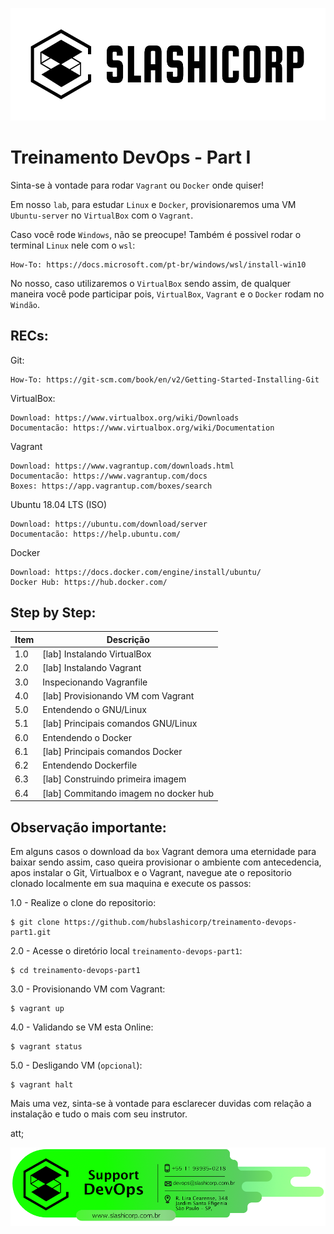 ![UML](img/LogotipoSlashicorp.png)

# Treinamento DevOps - Part I

Sinta-se à vontade para rodar `Vagrant` ou `Docker` onde quiser!

Em nosso `lab`, para estudar `Linux` e `Docker`, provisionaremos uma VM `Ubuntu-server` no `VirtualBox` com o `Vagrant`.
 
Caso você rode `Windows`, não se preocupe! Também é possivel rodar o terminal `Linux` nele com o `wsl`:

```
How-To: https://docs.microsoft.com/pt-br/windows/wsl/install-win10
```

No nosso, caso utilizaremos o `VirtualBox` sendo assim, de qualquer maneira você pode participar pois,
`VirtualBox`, `Vagrant` e o `Docker` rodam no `Windão`.
 
## RECs:

Git:
``` 
How-To: https://git-scm.com/book/en/v2/Getting-Started-Installing-Git
```

VirtualBox:
```
Download: https://www.virtualbox.org/wiki/Downloads
Documentacão: https://www.virtualbox.org/wiki/Documentation
```

Vagrant
```
Download: https://www.vagrantup.com/downloads.html
Documentacão: https://www.vagrantup.com/docs
Boxes: https://app.vagrantup.com/boxes/search
```

Ubuntu 18.04 LTS (ISO)
```
Download: https://ubuntu.com/download/server
Documentacão: https://help.ubuntu.com/
```

Docker
``` 
Download: https://docs.docker.com/engine/install/ubuntu/
Docker Hub: https://hub.docker.com/
```

## Step by Step:

| Item  | Descrição                                |
|-------|------------------------------------------|
|  1.0  |   [lab] Instalando VirtualBox            |
|  2.0  |   [lab] Instalando Vagrant               |
|  3.0  |   Inspecionando Vagranfile               |
|  4.0  |   [lab] Provisionando VM com Vagrant     |
|  5.0  |   Entendendo o GNU/Linux                 |
|  5.1  |   [lab] Principais comandos GNU/Linux    |
|  6.0  |   Entendendo o Docker                    |
|  6.1  |   [lab] Principais comandos Docker       |
|  6.2  |   Entendendo Dockerfile                  |
|  6.3  |   [lab] Construindo primeira imagem      |
|  6.4  |   [lab] Commitando imagem no docker hub  |


## Observação importante:

Em alguns casos o download da `box` Vagrant demora uma eternidade para baixar sendo assim,
caso queira provisionar o ambiente com antecedencia, apos instalar o Git, Virtualbox e o Vagrant, navegue ate o 
repositorio clonado localmente em sua maquina e execute os passos:

1.0 - Realize o clone do repositorio:
```
$ git clone https://github.com/hubslashicorp/treinamento-devops-part1.git
```

2.0 - Acesse o diretório local `treinamento-devops-part1`:
``` 
$ cd treinamento-devops-part1
```

3.0 - Provisionando VM com Vagrant:
``` 
$ vagrant up
```

4.0 - Validando se VM esta Online:
``` 
$ vagrant status
```

5.0 - Desligando VM (`opcional`):
```
$ vagrant halt
```

Mais uma vez, sinta-se à vontade para esclarecer duvidas com relação a instalação e tudo o mais
com seu instrutor.

att;

![UML](img/SlashiCorpSig.png)